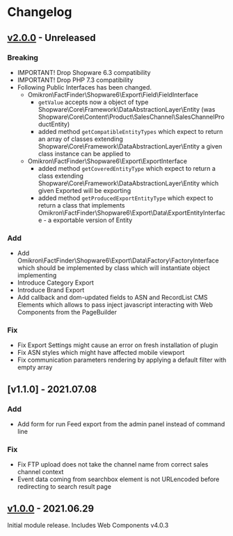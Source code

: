 # Changelog
## [v2.0.0] - Unreleased
### Breaking
 - IMPORTANT! Drop Shopware 6.3 compatibility
 - IMPORTANT! Drop PHP 7.3 compatibility
 - Following Public Interfaces has been changed. 
    * Omikron\FactFinder\Shopware6\Export\Field\FieldInterface
        - `getValue` accepts now a object of type Shopware\Core\Framework\DataAbstractionLayer\Entity (was Shopware\Core\Content\Product\SalesChannel\SalesChannelProductEntity)
        - added method `getCompatibleEntityTypes` which expect to return an array of classes extending Shopware\Core\Framework\DataAbstractionLayer\Entity a given class instance can be applied to
    * Omikron\FactFinder\Shopware6\Export\ExportInterface
        -  added method `getCoveredEntityType` which expect to return a class extending Shopware\Core\Framework\DataAbstractionLayer\Entity which given Exported will be exporting
        -  added method `getProducedExportEntityType` which expect to return a class that implements Omikron\FactFinder\Shopware6\Export\Data\ExportEntityInterface - a exportable version of Entity 
       
### Add
- Add Omikron\FactFinder\Shopware6\Export\Data\Factory\FactoryInterface which should be implemented by class which will instantiate object implementing
- Introduce Category Export
- Introduce Brand Export
- Add callback and dom-updated fields to ASN and RecordList CMS Elements which allows to pass inject javascript interacting with Web Components from the PageBuilder

### Fix
 - Fix Export Settings might cause an error on fresh installation of plugin
 - Fix ASN styles which might have affected mobile viewport
 - Fix communication parameters rendering by applying a default filter with empty array 

## [v1.1.0] - 2021.07.08
### Add
- Add form for run Feed export from the admin panel instead of command line

### Fix
  - Fix FTP upload does not take the channel name from correct sales channel context
  - Event data coming from searchbox element is not URLencoded before redirecting to search result page

## [v1.0.0] - 2021.06.29
Initial module release. Includes Web Components v4.0.3

[v2.0.0]: https://github.com/FACT-Finder-Web-Components/shopware6-plugin/releases/tag/v2.0.0
[v1.0.1]: https://github.com/FACT-Finder-Web-Components/shopware6-plugin/releases/tag/v1.0.1
[v1.0.0]: https://github.com/FACT-Finder-Web-Components/shopware6-plugin/releases/tag/v1.0.0

